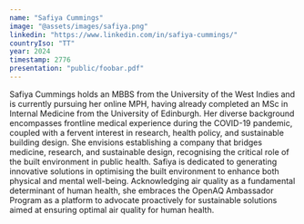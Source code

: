 ```yaml
---
name: "Safiya Cummings"
image: "@assets/images/safiya.png"
linkedin: "https://www.linkedin.com/in/safiya-cummings/"
countryIso: "TT"
year: 2024
timestamp: 2776
presentation: "public/foobar.pdf"
---
```


Safiya Cummings holds an MBBS from the University of the West Indies and is currently pursuing her online MPH, having already completed an MSc in Internal Medicine from the University of Edinburgh. Her diverse background encompasses frontline medical experience during the COVID-19 pandemic, coupled with a fervent interest in research, health policy, and sustainable building design. She envisions establishing a company that bridges medicine, research, and sustainable design, recognising the critical role of the built environment in public health. Safiya is dedicated to generating innovative solutions in optimising the built environment to enhance both physical and mental well-being. Acknowledging air quality as a fundamental determinant of human health, she embraces the OpenAQ Ambassador Program as a platform to advocate proactively for sustainable solutions aimed at ensuring optimal air quality for human health.
